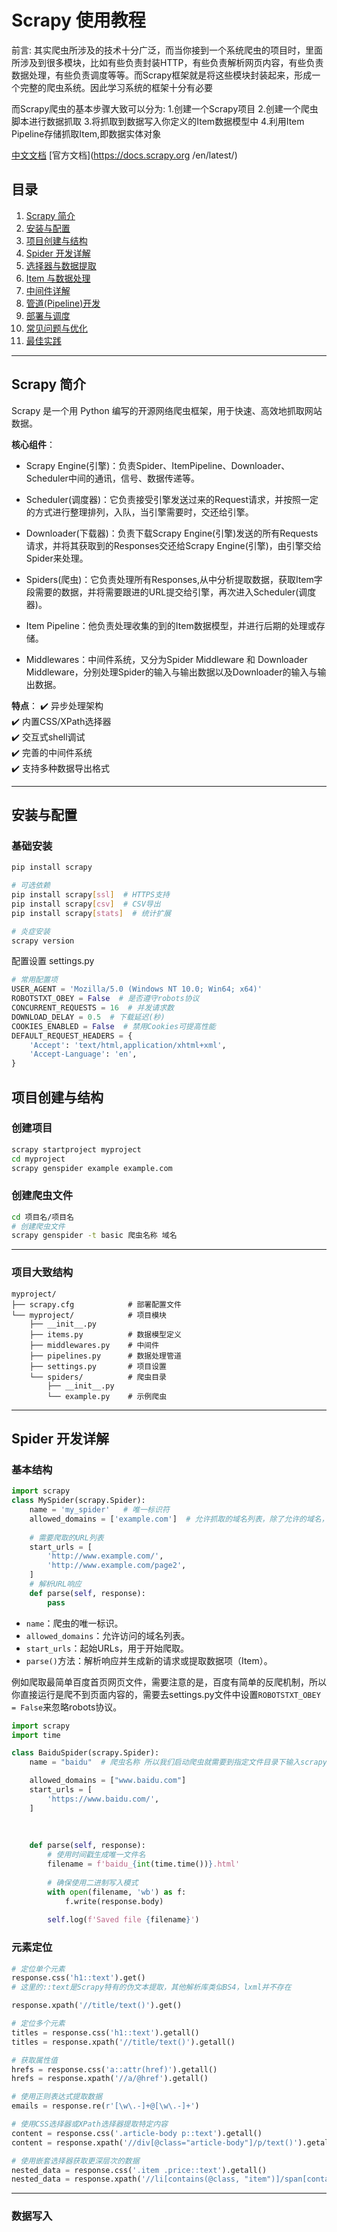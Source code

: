 # Scrapy 使用教程
前言:
其实爬虫所涉及的技术十分广泛，而当你接到一个系统爬虫的项目时，里面所涉及到很多模块，比如有些负责封装HTTP，有些负责解析网页内容，有些负责数据处理，有些负责调度等等。而Scrapy框架就是将这些模块封装起来，形成一个完整的爬虫系统。因此学习系统的框架十分有必要

而Scrapy爬虫的基本步骤大致可以分为:
1.创建一个Scrapy项目
2.创建一个爬虫脚本进行数据抓取
3.将抓取到数据写入你定义的Item数据模型中
4.利用Item Pipeline存储抓取Item,即数据实体对象

[中文文档](https://docs.scrapy.net.cn/en/latest/index.html)
[官方文档](https://docs.scrapy.org  /en/latest/)
## 目录
1. [Scrapy 简介](#scrapy-简介)
2. [安装与配置](#安装与配置)
3. [项目创建与结构](#项目创建与结构)
4. [Spider 开发详解](#spider-开发详解)
5. [选择器与数据提取](#选择器与数据提取)
6. [Item 与数据处理](#item-与数据处理)
7. [中间件详解](#中间件详解)
8. [管道(Pipeline)开发](#管道pipeline开发)
9. [部署与调度](#部署与调度)
10. [常见问题与优化](#常见问题与优化)
11. [最佳实践](#最佳实践)

---

## Scrapy 简介
Scrapy 是一个用 Python 编写的开源网络爬虫框架，用于快速、高效地抓取网站数据。

**核心组件**：
- Scrapy Engine(引擎)：负责Spider、ItemPipeline、Downloader、Scheduler中间的通讯，信号、数据传递等。  
- Scheduler(调度器)：它负责接受引擎发送过来的Request请求，并按照一定的方式进行整理排列，入队，当引擎需要时，交还给引擎。
- Downloader(下载器)：负责下载Scrapy Engine(引擎)发送的所有Requests请求，并将其获取到的Responses交还给Scrapy Engine(引擎)，由引擎交给Spider来处理。
- Spiders(爬虫)：它负责处理所有Responses,从中分析提取数据，获取Item字段需要的数据，并将需要跟进的URL提交给引擎，再次进入Scheduler(调度器)。
- Item Pipeline：他负责处理收集的到的Item数据模型，并进行后期的处理或存储。

- Middlewares：中间件系统，又分为Spider Middleware 和 Downloader Middleware，分别处理Spider的输入与输出数据以及Downloader的输入与输出数据。


**特点**：
✔️ 异步处理架构  
✔️ 内置CSS/XPath选择器  
✔️ 交互式shell调试  
✔️ 完善的中间件系统  
✔️ 支持多种数据导出格式

---

## 安装与配置

### 基础安装
```bash
pip install scrapy

# 可选依赖
pip install scrapy[ssl]  # HTTPS支持
pip install scrapy[csv]  # CSV导出
pip install scrapy[stats]  # 统计扩展

# 炎症安装
scrapy version

```

配置设置 settings.py
```python
# 常用配置项
USER_AGENT = 'Mozilla/5.0 (Windows NT 10.0; Win64; x64)'
ROBOTSTXT_OBEY = False  # 是否遵守robots协议
CONCURRENT_REQUESTS = 16  # 并发请求数
DOWNLOAD_DELAY = 0.5  # 下载延迟(秒)
COOKIES_ENABLED = False  # 禁用Cookies可提高性能
DEFAULT_REQUEST_HEADERS = {
    'Accept': 'text/html,application/xhtml+xml',
    'Accept-Language': 'en',
}
```



## 项目创建与结构

### 创建项目 
```bash
scrapy startproject myproject
cd myproject
scrapy genspider example example.com
```
### 创建爬虫文件
```bash
cd 项目名/项目名
# 创建爬虫文件
scrapy genspider -t basic 爬虫名称 域名
```
---

### 项目大致结构
    myproject/
    ├── scrapy.cfg            # 部署配置文件
    └── myproject/            # 项目模块
        ├── __init__.py
        ├── items.py          # 数据模型定义
        ├── middlewares.py    # 中间件
        ├── pipelines.py      # 数据处理管道
        ├── settings.py       # 项目设置
        └── spiders/          # 爬虫目录
            ├── __init__.py
            └── example.py    # 示例爬虫
---

## Spider 开发详解
### 基本结构
```python
import scrapy
class MySpider(scrapy.Spider):
    name = 'my_spider'   # 唯一标识符 
    allowed_domains = ['example.com']  # 允许抓取的域名列表，除了允许的域名，其他不做处理
    
    # 需要爬取的URL列表
    start_urls = [
        'http://www.example.com/',
        'http://www.example.com/page2',
    ]
    # 解析URL响应
    def parse(self, response):
        pass

```
- `name`：爬虫的唯一标识。
- `allowed_domains`：允许访问的域名列表。
- `start_urls`：起始URLs，用于开始爬取。
- `parse()`方法：解析响应并生成新的请求或提取数据项（Item）。

例如爬取最简单百度首页网页文件，需要注意的是，百度有简单的反爬机制，所以你直接运行是爬不到页面内容的，需要去settings.py文件中设置`ROBOTSTXT_OBEY = False`来忽略robots协议。
```python
import scrapy
import time

class BaiduSpider(scrapy.Spider):
    name = "baidu"  # 爬虫名称 所以我们启动爬虫就需要到指定文件目录下输入scrapy crawl baidu

    allowed_domains = ["www.baidu.com"]
    start_urls = [
        'https://www.baidu.com/',
    ]
    
    
    
    def parse(self, response):
        # 使用时间戳生成唯一文件名
        filename = f'baidu_{int(time.time())}.html'
        
        # 确保使用二进制写入模式
        with open(filename, 'wb') as f:
            f.write(response.body)
        
        self.log(f'Saved file {filename}')
```


### 元素定位
```python
# 定位单个元素
response.css('h1::text').get()
# 这里的::text是Scrapy特有的伪文本提取，其他解析库类似BS4，lxml并不存在

response.xpath('//title/text()').get()

# 定位多个元素
titles = response.css('h1::text').getall()
titles = response.xpath('//title/text()').getall()

# 获取属性值
hrefs = response.css('a::attr(href)').getall()
hrefs = response.xpath('//a/@href').getall()

# 使用正则表达式提取数据
emails = response.re(r'[\w\.-]+@[\w\.-]+')

# 使用CSS选择器或XPath选择器提取特定内容
content = response.css('.article-body p::text').getall()
content = response.xpath('//div[@class="article-body"]/p/text()').getall()

# 使用嵌套选择器获取更深层次的数据
nested_data = response.css('.item .price::text').getall()
nested_data = response.xpath('//li[contains(@class, "item")]/span[contains(@class, "price")]/text()').getall()
```
---

### 数据写入

